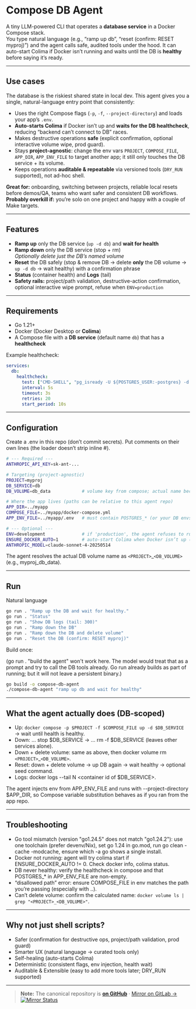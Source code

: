 # Compose DB Agent

A tiny LLM-powered CLI that operates a **database service** in a Docker Compose stack.  
You type natural language (e.g., “ramp up db”, “reset (confirm: RESET myproj)”) and the agent calls safe, audited tools under the hood. It can auto-start Colima if Docker isn’t running and waits until the DB is **healthy** before saying it’s ready.

---

## Use cases

The database is the riskiest shared state in local dev. This agent gives you a single, natural-language entry point that consistently:

- Uses the right Compose flags (`-p`, `-f`, `--project-directory`) and loads your app’s `.env`.
- **Auto-starts Colima** if Docker isn’t up and **waits for the DB healthcheck**, reducing “backend can’t connect to DB” races.
- Makes destructive operations **safe** (explicit confirmation, optional interactive volume wipe, prod guard).
- Stays **project-agnostic**: change the env vars `PROJECT`, `COMPOSE_FILE`, `APP_DIR`, `APP_ENV_FILE` to target another app; it still only touches the DB service + its volume.
- Keeps operations **auditable & repeatable** via versioned tools (`DRY_RUN` supported), not ad-hoc shell.

**Great for:** onboarding, switching between projects, reliable local resets before demos/QA, teams who want safer and consistent DB workflows.  
**Probably overkill if:** you’re solo on one project and happy with a couple of Make targets.

---

## Features

- **Ramp up** only the DB service (`up -d db`) and **wait for health**
- **Ramp down** only the DB service (stop + rm)  
  *Optionally delete just the DB’s named volume*
- **Reset** the DB safely (stop & remove DB → delete **only** the DB volume → `up -d db` → wait healthy) with a confirmation phrase
- **Status** (container health) and **Logs** (tail)
- **Safety rails:** project/path validation, destructive-action confirmation, optional interactive wipe prompt, refuse when `ENV=production`

---

## Requirements

- Go 1.21+
- Docker (Docker Desktop or **Colima**)
- A Compose file with a **DB service** (default name `db`) that has a **healthcheck**

Example healthcheck:

```yaml
services:
  db:
    healthcheck:
      test: ["CMD-SHELL", "pg_isready -U ${POSTGRES_USER:-postgres} -d ${POSTGRES_DB:-postgres}"]
      interval: 5s
      timeout: 3s
      retries: 20
      start_period: 10s
```

---

## Configuration

Create a .env in this repo (don’t commit secrets).
Put comments on their own lines (the loader doesn’t strip inline #).

```bash
# --- Required ---
ANTHROPIC_API_KEY=sk-ant-...

# Targeting (project-agnostic)
PROJECT=myproj
DB_SERVICE=db
DB_VOLUME=db_data            # volume key from compose; actual name becomes <PROJECT>_<DB_VOLUME>

# Where the app lives (paths can be relative to this agent repo)
APP_DIR=../myapp
COMPOSE_FILE=../myapp/docker-compose.yml
APP_ENV_FILE=../myapp/.env   # must contain POSTGRES_* (or your DB envs)

# --- Optional ---
ENV=development              # if 'production', the agent refuses to run
ENSURE_DOCKER_AUTO=1         # auto-start Colima when Docker isn’t up (0 to disable)
ANTHROPIC_MODEL=claude-sonnet-4-20250514
```

The agent resolves the actual DB volume name as ``<PROJECT>``_``<DB_VOLUME>`` (e.g., myproj_db_data).

---

## Run

Natural language

```bash
go run . "Ramp up the DB and wait for healthy."
go run . "Status"
go run . "Show DB logs (tail: 300)"
go run . "Ramp down the DB"
go run . "Ramp down the DB and delete volume"
go run . "Reset the DB (confirm: RESET myproj)"
```

Build once:

(go run . "build the agent" won't work here. The model would treat that as a prompt and try to call the DB tools already. Go run already builds as part of running; but it will not leave a persistent binary.)

```bash
go build -o compose-db-agent
./compose-db-agent "ramp up db and wait for healthy"
```

---

## What the agent actually does (DB-scoped)

- Up: ``docker compose -p $PROJECT -f $COMPOSE_FILE up -d $DB_SERVICE`` → wait until health is healthy.
- Down: … stop $DB_SERVICE → … rm -f $DB_SERVICE (leaves other services alone).
- Down + delete volume: same as above, then docker volume rm ``<PROJECT>``_``<DB_VOLUME>``.
- Reset: down + delete volume → up DB again → wait healthy → optional seed command.
- Logs: docker logs --tail N <container id of $DB_SERVICE>.

The agent injects env from APP_ENV_FILE and runs with --project-directory $APP_DIR, so Compose variable substitution behaves as if you ran from the app repo.

---

## Troubleshooting

- Go tool mismatch (version "go1.24.5" does not match "go1.24.2"): use one toolchain (prefer devenv/Nix), set go 1.24 in go.mod, run go clean -cache -modcache, ensure which -a go shows a single install.
- Docker not running: agent will try colima start if ENSURE_DOCKER_AUTO != 0. Check docker info, colima status.
- DB never healthy: verify the healthcheck in compose and that POSTGRES_* in APP_ENV_FILE are non-empty.
- “disallowed path” error: ensure COMPOSE_FILE in env matches the path you’re passing (especially with ..).
- Can’t delete volume: confirm the calculated name: ```docker volume ls | grep "<PROJECT>_<DB_VOLUME>"```.

---

## Why not just shell scripts?

- Safer (confirmation for destructive ops, project/path validation, prod guard)
- Smarter UX (natural language → curated tools only)
- Self-healing (auto-starts Colima)
- Deterministic (consistent flags, env injection, health wait)
- Auditable & Extensible (easy to add more tools later; DRY_RUN supported)

---

> **Note:** The canonical repository is [**on GitHub**](https://github.com/vr33ni-dev/compose-db-agent) · [Mirror on GitLab →](https://gitlab.com/vr33ni-personal/compose-db-agent.git) [![Mirror Status](https://github.com/vr33ni-dev/compose-db-agent/actions/workflows/mirror.yml/badge.svg)](https://github.com/vr33ni-dev/ompose-db-agent/actions/workflows/mirror.yml)
